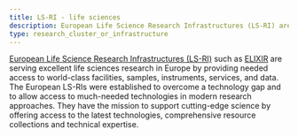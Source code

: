 ```yaml
---
title: LS-RI - life sciences
description: European Life Science Research Infrastructures (LS-RI) are serving excellent science in Europe by providing access to world-class facilities, samples, instruments, services and data
type: research_cluster_or_infrastructure
---
```


[European Life Science Research Infrastructures (LS-RI)](https://lifescience-ri.eu/home.html) such as [ELIXIR](https://elixir-europe.org/) are serving excellent life sciences research in Europe by providing needed access to 
world-class facilities, samples, instruments, services, and data. The European LS-RIs were established to overcome a technology gap and to allow access 
to much-needed technologies in modern research approaches. They have the mission to support cutting-edge science by offering access to the latest technologies, 
comprehensive resource collections and technical expertise. 

